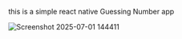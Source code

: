 this is a simple react native Guessing Number app 

![Screenshot 2025-07-01 144411](https://github.com/user-attachments/assets/e38f8ded-e55a-4046-a5a9-315ad07a64f2)

